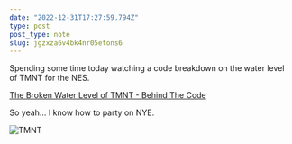 ```yaml
---
date: "2022-12-31T17:27:59.794Z"
type: post 
post_type: note
slug: jgzxza6v4bk4nr05etons6
---
```

Spending some time today watching a code breakdown on the water level of TMNT for the NES. 

[The Broken Water Level of TMNT - Behind The Code](https://m.youtube.com/watch?v=PHiFNWJXWgI)

So yeah… I know how to party on NYE. 

![TMNT](https://brandontreb.com/data/uploads/1672507634071.avmzyu35v79zo5ic0snyad.jpeg)
